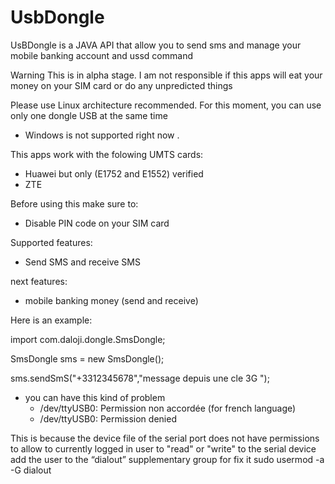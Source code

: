 # UsbDongle
UsBDongle is a JAVA  API  that allow  you to send sms and manage your mobile banking account and ussd command

Warning 
This  is in alpha stage.
I am not responsible if this apps  will eat your money on
your SIM card or do any unpredicted things

Please use Linux architecture recommended. For this moment, you can use only one dongle USB at the same time 
* Windows is not supported right now  .

This apps  work with the folowing UMTS cards:
* Huawei but only (E1752 and E1552) verified
* ZTE

Before using this  make sure to:
* Disable PIN code on your SIM card


Supported features:
* Send SMS and receive SMS

next features:
* mobile banking money (send and receive)

Here is an example:


import com.daloji.dongle.SmsDongle;


SmsDongle sms = new SmsDongle(); 

sms.sendSmS("+3312345678","message depuis une cle 3G ");

- you can have this kind of problem
  * /dev/ttyUSB0: Permission non accordée (for french language)
  * /dev/ttyUSB0: Permission denied
  
This is because the device file of the serial port does not have permissions to allow to currently logged in user to "read" or "write" to the serial device
 add the user to the “dialout” supplementary group for fix it 
   sudo usermod -a -G dialout <username>
